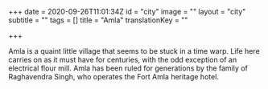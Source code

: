 +++
date = 2020-09-26T11:01:34Z
id = "city"
image = ""
layout = "city"
subtitle = ""
tags = []
title = "Amla"
translationKey = ""

+++

Amla is a quaint little village that seems to be stuck in a time warp. Life here carries on as it must have for centuries, with the odd exception of an electrical flour mill. Amla has been ruled for generations by the family of Raghavendra Singh, who operates the Fort Amla heritage hotel.